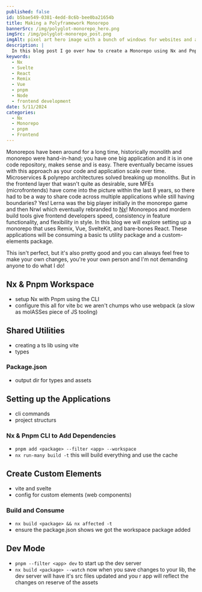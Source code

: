 ```yaml
---
published: false
id: b5bae549-0381-4edd-8c6b-bee0ba21654b
title: Making a Polyframework Monorepo
bannerSrc: /img/polyglot-monorepo_hero.png
imgSrc: /img/polyglot-monorepo_post.png
imgAlt: pixel art hero image with a bunch of windows for websites and applications, a cute bird is purched on one laptop while a cat is on another one.
description: |
  In this blog post I go over how to create a Monorepo using Nx and Pnpm workspaces
keywords:
  - Nx
  - Svelte
  - React
  - Remix
  - Vue
  - pnpm
  - Node
  - frontend development
date: 5/11/2024
categories:
  - Nx
  - Monorepo
  - pnpm
  - Frontend
---
```


Monorepos have been around for a long time, historically monolith and monorepo were hand-in-hand; you have one big application and it is in one code repository, makes sense and is easy. There eventually became issues with this approach as your code and application scale over time. Microservices & polyrepo architectures solved breaking up monoliths. But in the frontend layer that wasn't quite as desirable, sure MFEs (microfrontends) have come into the picture within the last 8 years, so there had to be a way to share code across multiple applications while still having boundaries? Yes! Lerna was the big player initially in the monorepo game and then Nrwl which eventually rebranded to [Nx](https://nx.dev)! Monorepos and mordern build tools give frontend developers speed, consistency in feature functionality, and flexibility in style. In this blog we will explore setting up a monorepo that uses Remix, Vue, SvelteKit, and bare-bones React. These applications will be consuming a basic ts utility package and a custom-elements package.

This isn't perfect, but it's also pretty good and you can always feel free to make your own changes, you're your own person and I'm not demanding anyone to do what I do!

## Nx & Pnpm Workspace

- setup Nx with Pnpm using the CLI
- configure this all for vite bc we aren't chumps who use webpack (a slow as molASSes piece of JS tooling)

## Shared Utilities

- creating a ts lib using vite
- types

### Package.json

- output dir for types and assets

## Setting up the Applications

- cli commands
- project structurs

### Nx & Pnpm CLI to Add Dependencies

- `pnpm add <package> --filter <app> --workspace`
- `nx run-many build -t` this will build everything and use the cache

## Create Custom Elements

- vite and svelte
- config for custom elements (web components)

### Build and Consume

- `nx build <package> && nx affected -t`
- ensure the package.json shows we got the workspace package added

## Dev Mode

- `pnpm --filter <app> dev` to start up the dev server
- `nx build <package> --watch` now when you save changes to your lib, the dev server will have it's src files updated and you r app will reflect the changes on reserve of the assets
